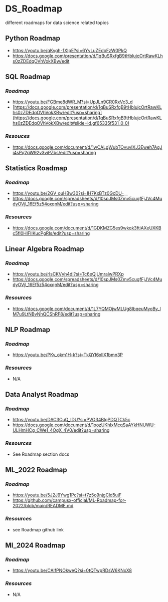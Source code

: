 # DS_Roadmap
different roadmaps for data science related topics
## Python Roadmap
  - https://youtu.be/qKvgh-1XIpE?si=6YvLuZEdoFzW0PkQ
  - https://docs.google.com/presentation/d/1qBuSRxfgB9tHblujcOrtRawKLhs0zZDEdqOVhVokXBw/edit
## SQL Roadmap
  ### _Roadmap_
  - https://youtu.be/FGBme8dWR_M?si=UpJLn9CR0RxVc3_d
  - [https://docs.google.com/presentation/d/1qBuSRxfgB9tHblujcOrtRawKLhs0zZDEdqOVhVokXBw/edit?usp=sharing](https://docs.google.com/presentation/d/1qBuSRxfgB9tHblujcOrtRawKLhs0zZDEdqOVhVokXBw/edit#slide=id.gf65335f531_0_0)
  ### _Resouces_
  -  https://docs.google.com/document/d/1wCALgWubTOvuvlXJ3Eweh7AgJj4sPq2pW92y3viPZbs/edit?usp=sharing
## Statistics Roadmap
  ### _Roadmap_
  - https://youtu.be/2GV_ouHBw30?si=IH7KxBTz0GcDU-__
  - https://docs.google.com/spreadsheets/d/10spJMs0Zmv5cugfFjJVc4MudyOVjl_16Ef5z54oxqnM/edit?usp=sharing
  ### _Resources_
  - https://docs.google.com/document/d/1GDKMZG5es9wkqk3ftiAXeUXKBc5fl0HlFIIKucPgRIs/edit?usp=sharing
## Linear Algebra Roadmap
  ### _Roadmap_
  -  https://youtu.be/rIsCKVyh4dI?si=Tc6eQjUmralwPRXp
  -  https://docs.google.com/spreadsheets/d/10spJMs0Zmv5cugfFjJVc4MudyOVjl_16Ef5z54oxqnM/edit?usp=sharing
  ### _Resources_
  -  https://docs.google.com/document/d/1L7YQMOjwMLUg8IbqeuMyoBy_lM7u9LtNBvNhQCShRF8/edit?usp=sharing
## NLP Roadmap
  ### _Roadmap_
  -  https://youtu.be/PKv_okm1H-k?si=TkQYI6xllX1bmn3P
  ### _Resources_
  - N/A
## Data Analyst Roadmap
  ### _Roadmap_
  -  https://youtu.be/DAC3CuQ_IDU?si=PVO34BlgPDQTCk5c
  -  https://docs.google.com/document/d/1oozUKhIxMcqSaAYkHNUWU-ULHmHCg_CWe1_4OgX_4V0/edit?usp=sharing
  ### _Resources_
  -  See Roadmap section docs
## ML_2022 Roadmap
  ### _Roadmap_
  -  https://youtu.be/5J2J9Ywg1Pc?si=t7z5o9njgCld5ujF
  -  https://github.com/campusx-official/ML-Roadmap-for-2022/blob/main/README.md
  ### _Resources_
  -  see Roadmap github link
## Ml_2024 Roadmap
  ### _Roadmap_
  -  https://youtu.be/CAlfPNOkweQ?si=0tQTwpRDsW6KNxX8
  ### _Resources_
  - N/A
